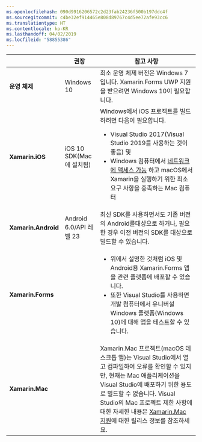 ```yaml
---
ms.openlocfilehash: 090d9916206572c2d23fab24236f500b197ddc4f
ms.sourcegitcommit: c4be32ef914465e808d89767c4d5ee72afe93cc6
ms.translationtype: HT
ms.contentlocale: ko-KR
ms.lasthandoff: 04/02/2019
ms.locfileid: "58855386"
---
```

||권장|참고 사항|
|---|---|---|
|**운영 체제**|Windows 10|최소 운영 체제 버전은 Windows 7입니다. Xamarin.Forms UWP 지원을 받으려면 Windows 10이 필요합니다.
|**Xamarin.iOS**|iOS 10 SDK(Mac에 설치됨)|Windows에서 iOS 프로젝트를 빌드하려면 다음이 필요합니다.<ul><li>Visual Studio 2017(Visual Studio 2019를 사용하는 것이 좋음) 및</li><li>Windows 컴퓨터에서 <a href="~/ios/get-started/installation/windows/connecting-to-mac/index.md">네트워크에 액세스 가능</a> 하고 macOS에서 Xamarin을 실행하기 위한 최소 요구 사항을 충족하는 Mac 컴퓨터</li></ul>|
|**Xamarin.Android**|Android 6.0/API 레벨 23|최신 SDK를 사용하면서도 기존 버전의 Android를대상으로 하거나, 필요한 경우 이전 버전의 SDK를 대상으로 빌드할 수 있습니다.|
|**Xamarin.Forms**||<ul><li>위에서 설명한 것처럼 iOS 및 Android용 Xamarin.Forms 앱을 관련 플랫폼에 배포할 수 있습니다.</li><li>또한 Visual Studio를 사용하면 개발 컴퓨터에서 유니버설 Windows 플랫폼(Windows 10)에 대해 앱을 테스트할 수 있습니다.</li></ul>|
|**Xamarin.Mac**||Xamarin.Mac 프로젝트(macOS 데스크톱 앱)는 Visual Studio에서 열고 컴파일하여 오류를 확인할 수 있지만, 현재는 Mac 애플리케이션을 Visual Studio에 배포하기 위한 용도로 빌드할 수 없습니다. Visual Studio의 Mac 프로젝트 제한 사항에 대한 자세한 내용은 <a href="https://developer.xamarin.com/releases/vs/xamarin.vs_4/xamarin.vs_4.2/#Xamarin.Mac_minimum_support.">Xamarin.Mac 지원</a>에 대한 릴리스 정보를 참조하세요.|
